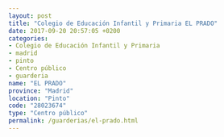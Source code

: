 ```yaml
---
layout: post
title: "Colegio de Educación Infantil y Primaria EL PRADO"
date: 2017-09-20 20:57:05 +0200
categories:
- Colegio de Educación Infantil y Primaria
- madrid
- pinto
- Centro público
- guarderia
name: "EL PRADO"
province: "Madrid"
location: "Pinto"
code: "28023674"
type: "Centro público"
permalink: /guarderias/el-prado.html
---
```

